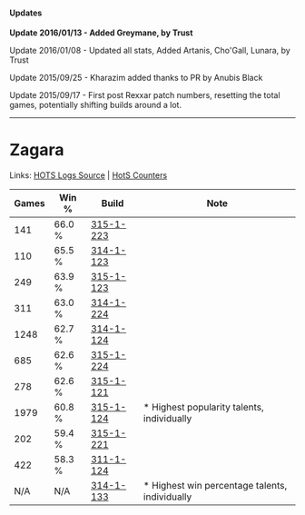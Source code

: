 #### Updates
**Update 2016/01/13 - Added Greymane, by Trust**

Update 2016/01/08 - Updated all stats, Added Artanis, Cho'Gall, Lunara, by Trust

Update 2015/09/25 - Kharazim added thanks to PR by Anubis Black

Update 2015/09/17 - First post Rexxar patch numbers, resetting the total games, potentially shifting builds around a lot.

***

# Zagara

Links: [HOTS Logs Source](https://www.hotslogs.com/Sitewide/HeroDetails?Hero=Zagara) | [HotS Counters](http://hotscounters.com/#/hero/Zagara)

Games  | Win %  | Build     | Note
-----  | -----  | -----     | ----
141    | 66.0 % | [315-1-223](http://www.heroesfire.com/hots/talent-calculator/zagara#oAlt) | 
110    | 65.5 % | [314-1-123](http://www.heroesfire.com/hots/talent-calculator/zagara#o8I3) | 
249    | 63.9 % | [315-1-123](http://www.heroesfire.com/hots/talent-calculator/zagara#oAkJ) | 
311    | 63.0 % | [314-1-224](http://www.heroesfire.com/hots/talent-calculator/zagara#o8Je) | 
1248   | 62.7 % | [314-1-124](http://www.heroesfire.com/hots/talent-calculator/zagara#o8I4) | 
685    | 62.6 % | [315-1-224](http://www.heroesfire.com/hots/talent-calculator/zagara#oAlu) | 
278    | 62.6 % | [315-1-121](http://www.heroesfire.com/hots/talent-calculator/zagara#oAkH) | 
1979   | 60.8 % | [315-1-124](http://www.heroesfire.com/hots/talent-calculator/zagara#oAkK) | * Highest popularity talents, individually
202    | 59.4 % | [315-1-221](http://www.heroesfire.com/hots/talent-calculator/zagara#oAlr) | 
422    | 58.3 % | [311-1-124](http://www.heroesfire.com/hots/talent-calculator/zagara#o0zK) | 
N/A    | N/A    | [314-1-133](http://www.heroesfire.com/hots/talent-calculator/zagara#o8ID) | * Highest win percentage talents, individually
